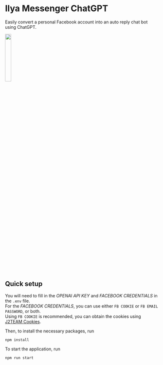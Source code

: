# Ilya Messenger ChatGPT
Easily convert a personal Facebook account into an auto reply chat bot using ChatGPT.

<p align="left" width="100%">
    <img width="20%" src="https://user-images.githubusercontent.com/16509521/232497451-9baab52c-749d-4e5c-b50e-b62147c13dbe.png"> 
</p>

## Quick setup
You will need to fill in the *OPENAI API KEY* and *FACEBOOK CREDENTIALS* in the `.env` file.<br />
For the *FACEBOOK CREDENTIALS*, you can use either `FB COOKIE` or `FB EMAIL PASSWORD`, or both.<br />
Using `FB COOKIE` is recommended, you can obtain the cookies using [J2TEAM Cookies](https://chrome.google.com/webstore/detail/j2team-cookies/okpidcojinmlaakglciglbpcpajaibco).

Then, to install the necessary packages, run 
```
npm install
```
To start the application, run
```
npm run start
```
